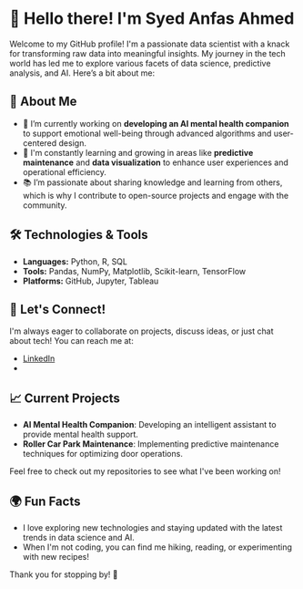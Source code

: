 # 👋 Hello there! I'm Syed Anfas Ahmed

Welcome to my GitHub profile! I'm a passionate data scientist with a knack for transforming raw data into meaningful insights. My journey in the tech world has led me to explore various facets of data science, predictive analysis, and AI. Here’s a bit about me:

## 🌟 About Me

- 🔭 I’m currently working on **developing an AI mental health companion** to support emotional well-being through advanced algorithms and user-centered design.
- 🌱 I'm constantly learning and growing in areas like **predictive maintenance** and **data visualization** to enhance user experiences and operational efficiency.
- 📚 I’m passionate about sharing knowledge and learning from others, which is why I contribute to open-source projects and engage with the community.

## 🛠️ Technologies & Tools

- **Languages:** Python, R, SQL
- **Tools:** Pandas, NumPy, Matplotlib, Scikit-learn, TensorFlow
- **Platforms:** GitHub, Jupyter, Tableau

## 💬 Let's Connect!

I'm always eager to collaborate on projects, discuss ideas, or just chat about tech! You can reach me at:

- [LinkedIn](linkedin.com/in/syed-anfas-ahmed-0428131b3)
- 
## 📈 Current Projects

- **AI Mental Health Companion**: Developing an intelligent assistant to provide mental health support.
- **Roller Car Park Maintenance**: Implementing predictive maintenance techniques for optimizing door operations.

Feel free to check out my repositories to see what I've been working on!

## 🌍 Fun Facts

- I love exploring new technologies and staying updated with the latest trends in data science and AI.
- When I'm not coding, you can find me hiking, reading, or experimenting with new recipes!

Thank you for stopping by! 🌟

